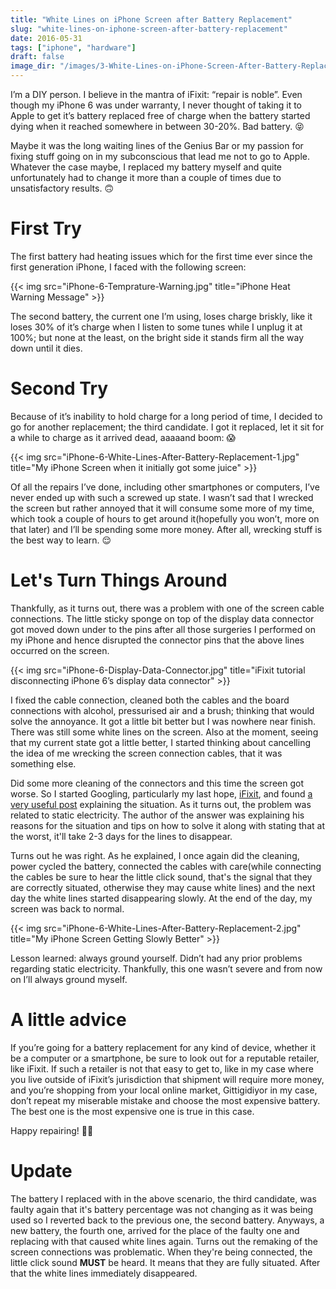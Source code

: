 ```yaml
---
title: "White Lines on iPhone Screen after Battery Replacement"
slug: "white-lines-on-iphone-screen-after-battery-replacement"
date: 2016-05-31
tags: ["iphone", "hardware"]
draft: false
image_dir: "/images/3-White-Lines-on-iPhone-Screen-After-Battery-Replacement/"
---
```


I’m a DIY person. I believe in the mantra of iFixit: “repair is noble”. Even though my iPhone 6 was under warranty, I never thought of taking it to Apple to get it’s battery replaced free of charge when the battery started dying when it reached somewhere in between 30-20%. Bad battery. 😝

Maybe it was the long waiting lines of the Genius Bar or my passion for fixing stuff going on in my subconscious that lead me not to go to Apple. Whatever the case maybe, I replaced my battery myself and quite unfortunately had to change it more than a couple of times due to unsatisfactory results. 🙃

# First Try
The first battery had heating issues which for the first time ever since the first generation iPhone, I faced with the following screen:

{{< img src="iPhone-6-Temprature-Warning.jpg" title="iPhone Heat Warning Message" >}}

The second battery, the current one I’m using, loses charge briskly, like it loses 30% of it’s charge when I listen to some tunes while I unplug it at 100%; but none at the least, on the bright side it stands firm all the way down until it dies.

# Second Try
Because of it’s inability to hold charge for a long period of time, I decided to go for another replacement; the third candidate. I got it replaced, let it sit for a while to charge as it arrived dead, aaaaand boom: 😱

{{< img src="iPhone-6-White-Lines-After-Battery-Replacement-1.jpg" title="My iPhone Screen when it initially got some juice" >}}

Of all the repairs I’ve done, including other smartphones or computers, I’ve never ended up with such a screwed up state. I wasn’t sad that I wrecked the screen but rather annoyed that it will consume some more of my time, which took a couple of hours to get around it(hopefully you won’t, more on that later) and I’ll be spending some more money. After all, wrecking stuff is the best way to learn. 😌

# Let's Turn Things Around
Thankfully, as it turns out, there was a problem with one of the screen cable connections. The little sticky sponge on top of the display data connector got moved down under to the pins after all those surgeries I performed on my iPhone and hence disrupted the connector pins that the above lines occurred on the screen.

{{< img src="iPhone-6-Display-Data-Connector.jpg" title="iFixit tutorial disconnecting iPhone 6’s display data connector" >}}

I fixed the cable connection, cleaned both the cables and the board connections with alcohol, pressurised air and a brush; thinking that would solve the annoyance. It got a little bit better but I was nowhere near finish. There was still some white lines on the screen. Also at the moment, seeing that my current state got a little better, I started thinking about cancelling the idea of me wrecking the screen connection cables, that it was something else.

Did some more cleaning of the connectors and this time the screen got worse. So I started Googling, particularly my last hope, [iFixit](http://www.ifixit.com), and found [a very useful post](https://www.ifixit.com/Answers/View/165307/White+Vertical+Lines+on+LCD) explaining the situation. As it turns out, the problem was related to static electricity. The author of the answer was explaining his reasons for the situation and tips on how to solve it along with stating that at the worst, it'll take 2-3 days for the lines to disappear.

Turns out he was right. As he explained, I once again did the cleaning, power cycled the battery, connected the cables with care(while connecting the cables be sure to hear the little click sound, that's the signal that they are correctly situated, otherwise they may cause white lines) and the next day the white lines started disappearing slowly. At the end of the day, my screen was back to normal.

{{< img src="iPhone-6-White-Lines-After-Battery-Replacement-2.jpg" title="My iPhone Screen Getting Slowly Better" >}}

Lesson learned: always ground yourself. Didn’t had any prior problems regarding static electricity. Thankfully, this one wasn’t severe and from now on I’ll always ground myself.

# A little advice
If you’re going for a battery replacement for any kind of device, whether it be a computer or a smartphone, be sure to look out for a reputable retailer, like iFixit. If such a retailer is not that easy to get to, like in my case where you live outside of iFixit’s jurisdiction that shipment will require more money, and you’re shopping from your local online market, Gittigidiyor in my case, don’t repeat my miserable mistake and choose the most expensive battery. The best one is the most expensive one is true in this case.

Happy repairing! 👍🏻

# Update
The battery I replaced with in the above scenario, the third candidate, was faulty again that it's battery percentage was not changing as it was being used so I reverted back to the previous one, the second battery. Anyways, a new battery, the fourth one, arrived for the place of the faulty one and replacing with that caused white lines again. Turns out the remaking of the screen connections was problematic. When they're being connected, the little click sound **MUST** be heard. It means that they are fully situated. After that the white lines immediately disappeared.